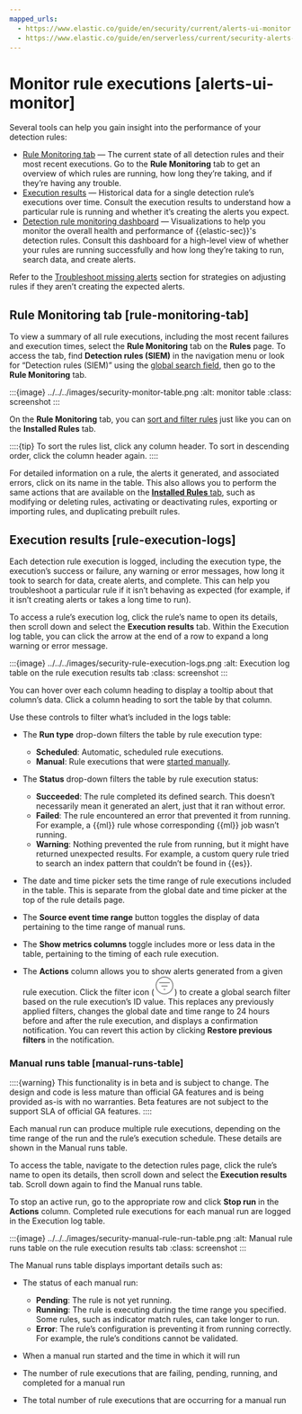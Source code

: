 ```yaml
---
mapped_urls:
  - https://www.elastic.co/guide/en/security/current/alerts-ui-monitor.html
  - https://www.elastic.co/guide/en/serverless/current/security-alerts-ui-monitor.html
---
```


# Monitor rule executions [alerts-ui-monitor]

Several tools can help you gain insight into the performance of your detection rules:

* [Rule Monitoring tab](#rule-monitoring-tab) — The current state of all detection rules and their most recent executions. Go to the **Rule Monitoring** tab to get an overview of which rules are running, how long they’re taking, and if they’re having any trouble.
* [Execution results](#rule-execution-logs) — Historical data for a single detection rule’s executions over time. Consult the execution results to understand how a particular rule is running and whether it’s creating the alerts you expect.
* [Detection rule monitoring dashboard](../dashboards/detection-rule-monitoring-dashboard.md) — Visualizations to help you monitor the overall health and performance of {{elastic-sec}}'s detection rules. Consult this dashboard for a high-level view of whether your rules are running successfully and how long they’re taking to run, search data, and create alerts.

Refer to the [Troubleshoot missing alerts](../../../troubleshoot/security/detection-rules.md#troubleshoot-signals) section for strategies on adjusting rules if they aren’t creating the expected alerts.


## Rule Monitoring tab [rule-monitoring-tab]

To view a summary of all rule executions, including the most recent failures and execution times, select the **Rule Monitoring** tab on the **Rules** page. To access the tab, find **Detection rules (SIEM)** in the navigation menu or look for “Detection rules (SIEM)” using the [global search field](../../../explore-analyze/find-and-organize/find-apps-and-objects.md), then go to the **Rule Monitoring** tab.

:::{image} ../../../images/security-monitor-table.png
:alt: monitor table
:class: screenshot
:::

On the **Rule Monitoring** tab, you can [sort and filter rules](../detect-and-alert/manage-detection-rules.md#sort-filter-rules) just like you can on the **Installed Rules** tab.

::::{tip}
To sort the rules list, click any column header. To sort in descending order, click the column header again.
::::


For detailed information on a rule, the alerts it generated, and associated errors, click on its name in the table. This also allows you to perform the same actions that are available on the [**Installed Rules** tab](manage-detection-rules.md), such as modifying or deleting rules, activating or deactivating rules, exporting or importing rules, and duplicating prebuilt rules.


## Execution results [rule-execution-logs]

Each detection rule execution is logged, including the execution type, the execution’s success or failure, any warning or error messages, how long it took to search for data, create alerts, and complete. This can help you troubleshoot a particular rule if it isn’t behaving as expected (for example, if it isn’t creating alerts or takes a long time to run).

To access a rule’s execution log, click the rule’s name to open its details, then scroll down and select the **Execution results** tab. Within the Execution log table, you can click the arrow at the end of a row to expand a long warning or error message.

:::{image} ../../../images/security-rule-execution-logs.png
:alt: Execution log table on the rule execution results tab
:class: screenshot
:::

You can hover over each column heading to display a tooltip about that column’s data. Click a column heading to sort the table by that column.

Use these controls to filter what’s included in the logs table:

* The **Run type** drop-down filters the table by rule execution type:

    * **Scheduled**: Automatic, scheduled rule executions.
    * **Manual**: Rule executions that were [started manually](manage-detection-rules.md#manually-run-rules).

* The **Status** drop-down filters the table by rule execution status:

    * **Succeeded**: The rule completed its defined search. This doesn’t necessarily mean it generated an alert, just that it ran without error.
    * **Failed**: The rule encountered an error that prevented it from running. For example, a {{ml}} rule whose corresponding {{ml}} job wasn’t running.
    * **Warning**: Nothing prevented the rule from running, but it might have returned unexpected results. For example, a custom query rule tried to search an index pattern that couldn’t be found in {{es}}.

* The date and time picker sets the time range of rule executions included in the table. This is separate from the global date and time picker at the top of the rule details page.
* The **Source event time range** button toggles the display of data pertaining to the time range of manual runs.
* The **Show metrics columns** toggle includes more or less data in the table, pertaining to the timing of each rule execution.
* The **Actions** column allows you to show alerts generated from a given rule execution. Click the filter icon (![Filter icon](../../../images/security-filter-icon.png "")) to create a global search filter based on the rule execution’s ID value. This replaces any previously applied filters, changes the global date and time range to 24 hours before and after the rule execution, and displays a confirmation notification. You can revert this action by clicking **Restore previous filters** in the notification.


### Manual runs table [manual-runs-table]

::::{warning}
This functionality is in beta and is subject to change. The design and code is less mature than official GA features and is being provided as-is with no warranties. Beta features are not subject to the support SLA of official GA features.
::::


Each manual run can produce multiple rule executions, depending on the time range of the run and the rule’s execution schedule. These details are shown in the Manual runs table.

To access the table, navigate to the detection rules page, click the rule’s name to open its details, then scroll down and select the **Execution results** tab. Scroll down again to find the Manual runs table.

To stop an active run, go to the appropriate row and click **Stop run** in the **Actions** column. Completed rule executions for each manual run are logged in the Execution log table.

:::{image} ../../../images/security-manual-rule-run-table.png
:alt: Manual rule runs table on the rule execution results tab
:class: screenshot
:::

The Manual runs table displays important details such as:

* The status of each manual run:

    * **Pending**: The rule is not yet running.
    * **Running**: The rule is executing during the time range you specified. Some rules, such as indicator match rules, can take longer to run.
    * **Error**: The rule’s configuration is preventing it from running correctly. For example, the rule’s conditions cannot be validated.

* When a manual run started and the time in which it will run
* The number of rule executions that are failing, pending, running, and completed for a manual run
* The total number of rule executions that are occurring for a manual run
